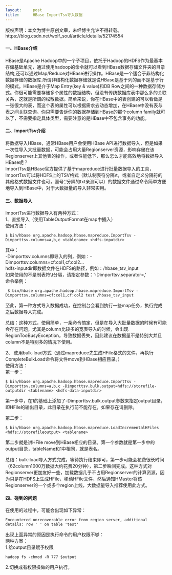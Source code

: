 ```yaml
---
layout:     post
title:      HBase ImportTsv导入数据
---
```

<div id="article_content" class="article_content clearfix csdn-tracking-statistics" data-pid="blog" data-mod="popu_307" data-dsm="post">
								<div class="article-copyright">
					版权声明：本文为博主原创文章，未经博主允许不得转载。					https://blog.csdn.net/wolf_soul/article/details/52174554				</div>
								            <div id="content_views" class="markdown_views prism-atom-one-dark">
							<!-- flowchart 箭头图标 勿删 -->
							<svg xmlns="http://www.w3.org/2000/svg" style="display: none;"><path stroke-linecap="round" d="M5,0 0,2.5 5,5z" id="raphael-marker-block" style="-webkit-tap-highlight-color: rgba(0, 0, 0, 0);"></path></svg>
							<h4 id="一hbase介绍">一、HBase介绍</h4>

<p>HBase是Apache Hadoop中的一个子项目，依托于Hadoop的HDFS作为最基本存储基础单元，通过使用hadoop的命令就可以看到HBase数据存储文件夹的目录结构,还可以通过Map/Reduce对HBase进行操作。HBase是一个适合于非结构化数据存储的数据库.所谓非结构化数据存储就是说HBase是基于列的而不是基于行的模式。HBase是介于Map Entry(key &amp; value)和DB Row之间的一种数据存储方式。你很可能需要存储多个属性的数据结构，但没有传统数据库表中那么多的关联关系，这就是所谓的松散数据。简单来说，你在HBase中的表创建的可以看做是一张很大的表，而这个表的属性可以根据需求去动态增加，在HBase中没有表与表之间关联查询。你只需要告诉你的数据存储到HBase的那个column family就可以了，不需要指定具体类型，需要注意的是HBase中不包含事务的功能。</p>



<h4 id="二importtsv介绍">二、ImportTsv介绍</h4>

<p>将数据导入HBase，通常HBase用户会使用HBase API进行数据导入，但是如果一次性导入大批量数据，可能会占用大量Regionserver资源，影响存储在该Regionserver上其他表的操作，或者性能低下，那么怎么才能高效地将数据导入HBase呢？ <br>
ImportTsv是HBase官方提供了基于mapreduce进行批量数据导入的工具，ImportTsv可以将HDFS上的TSV格式（默认制表符分隔\t，或者自定义分隔符的其他格式数据文件也可，逗号‘,’分隔的txt亲测可以）的数据文件通过命令简单方便地导入到HBase中，对于大数据量的导入非常实用。</p>



<h4 id="三数据导入">三、数据导入</h4>

<p>ImportTsv进行数据导入有两种方式： <br>
   1、直接导入（使用TableOutputFormat在map中插入） <br>
使用方法：</p>

<pre class="prettyprint"><code class=" hljs avrasm">$ bin/hbase org<span class="hljs-preprocessor">.apache</span><span class="hljs-preprocessor">.hadoop</span><span class="hljs-preprocessor">.hbase</span><span class="hljs-preprocessor">.mapreduce</span><span class="hljs-preprocessor">.ImportTsv</span> -Dimporttsv<span class="hljs-preprocessor">.columns</span>=a,b,c &lt;tablename&gt; &lt;hdfs-inputdir&gt;</code></pre>

<p>其中： <br>
-Dimporttsv.columns即导入的列，例如：-Dimporttsv.columns=cf:col1,cf:col2…  <br>
hdfs-inputdir即数据文件在HDFS的路径，例如：/hbase_tsv_input <br>
如果使用的不是制表符\t分隔，请指定参数：’-Dimporttsv.separator=,’ <br>
命令举例：</p>



<pre class="prettyprint"><code class=" hljs avrasm"> $ bin/hbase org<span class="hljs-preprocessor">.apache</span><span class="hljs-preprocessor">.hadoop</span><span class="hljs-preprocessor">.hbase</span><span class="hljs-preprocessor">.mapreduce</span><span class="hljs-preprocessor">.ImportTsv</span> -Dimporttsv<span class="hljs-preprocessor">.columns</span>=cf:col1,cf:col2 test /hbase_tsv_input</code></pre>

<p>至此，第一种方式导入数据成功，在控制台会看到执行一些map任务，执行完成之后数据导入完成。</p>

<p>总结：这种方式，使用简单，一条命令搞定，但是在导入大批量数据的时候有可能会存在问题，尤其是column比较多的宽表导入的时候，会出现RegionTooBusyException，导致数据丢失，因此建议在数据量不是特别大并且column不是特别多的情况下使用。</p>

<p>2、  使用bulk-load方式（通过mapreduce先生成HFile格式的文件，再执行CompleteBulkLoad命令将文件move到HBase相应目录。） <br>
使用方法： <br>
第一步：</p>

<pre class="prettyprint"><code class=" hljs avrasm">$ bin/hbase org<span class="hljs-preprocessor">.apache</span><span class="hljs-preprocessor">.hadoop</span><span class="hljs-preprocessor">.hbase</span><span class="hljs-preprocessor">.mapreduce</span><span class="hljs-preprocessor">.ImportTsv</span> -Dimporttsv<span class="hljs-preprocessor">.columns</span>=a,b,c -Dimporttsv<span class="hljs-preprocessor">.bulk</span><span class="hljs-preprocessor">.output</span>=hdfs://storefile-outputdir &lt;tablename&gt; &lt;hdfs-data-inputdir&gt;</code></pre>

<p>第一步中，在1的基础上添加了-Dimporttsv.bulk.output参数来指定output目录，即HFile的输出目录，此目录在执行前不能存在，如果存在请删除。</p>

<p>第二步：</p>

<pre class="prettyprint"><code class=" hljs avrasm">$ bin/hbase org<span class="hljs-preprocessor">.apache</span><span class="hljs-preprocessor">.hadoop</span><span class="hljs-preprocessor">.hbase</span><span class="hljs-preprocessor">.mapreduce</span><span class="hljs-preprocessor">.LoadIncrementalHFiles</span> &lt;hdfs://storefileoutput&gt; &lt;tablename&gt;</code></pre>

<p>第二步就是讲HFile move到HBase相应的目录。第一个参数就是第一步中的output目录，tableName和1中相同，就是表名。</p>

<p>总结：bulk-load导入方式完成，等待执行结束即可，第一步可能会花费很长时间（62column1000万数据大约花费20分钟），第二步瞬间完成。这种方式对Regionserver更加友好一些，加载数据几乎不占用Regionserver的计算资源，因为只是在HDFS上生成HFile，移动HFile文件，然后通知HMaster将该Regionserver的一个或多个region上线，大数据量导入推荐使用此方式。</p>



<h4 id="四碰到的问题">四、碰到的问题</h4>

<p>在使用的过程中，可能会出现如下异常：</p>

<pre class="prettyprint"><code class=" hljs livecodeserver">Encountered unrecoverable error <span class="hljs-built_in">from</span> region server, additional details: row <span class="hljs-string">' '</span> <span class="hljs-command"><span class="hljs-keyword">on</span> <span class="hljs-title">table</span> <span class="hljs-string">'test'</span></span></code></pre>

<p>出现上面异常的原因是执行命令的用户权限不够： <br>
两种方案： <br>
1.给output目录赋予权限</p>



<pre class="prettyprint"><code class=" hljs lasso">hadoop fs <span class="hljs-attribute">-chmod</span> <span class="hljs-attribute">-R</span> <span class="hljs-number">777</span> <span class="hljs-variable">$output</span></code></pre>

<p>2.切换成有权限操做的用户执行。</p>            </div>
						<link href="https://csdnimg.cn/release/phoenix/mdeditor/markdown_views-9e5741c4b9.css" rel="stylesheet">
                </div>